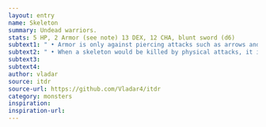 ```yaml
---
layout: entry
name: Skeleton
summary: Undead warriors.
stats: 5 HP, 2 Armor (see note) 13 DEX, 12 CHA, blunt sword (d6)
subtext1: " • Armor is only against piercing attacks such as arrows and spears."
subtext2: " • When a skeleton would be killed by physical attacks, it is smashed into at least two separate pieces. Unless they are kept apart, they will reform on the skeleton's next turn, remaining at 0 HP. Each half will continue to fight, but the half without a sword causes only d4 Damage."
subtext3:
subtext4:
author: vladar
source: itdr
source-url: https://github.com/Vladar4/itdr
category: monsters
inspiration:
inspiration-url:
---
```

